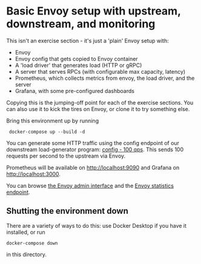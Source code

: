 # Basic Envoy setup with upstream, downstream, and monitoring

This isn't an exercise section - it's just a 'plain' Envoy setup with:
  * Envoy 
  * Envoy config that gets copied to Envoy container
  * A 'load driver' that generates load (HTTP or gRPC)
  * A server that serves RPCs (with configurable max capacity, latency)
  * Prometheus, which collects metrics from envoy, the load driver, and the server
  * Grafana, with some pre-configured dashboards

Copying this is the jumping-off point for each of the exercise sections.
You can also use it to kick the tires on Envoy, or clone it to try something else.

Bring this environment up by running 

```
 docker-compose up --build -d
```

You can generate some HTTP traffic using the config endpoint of our downstream load-generator program: [config - 100 qps](http://localhost:9094/config?http_rate=100&http_max_parallelism=2000). This sends 100 requests per second to the upstream via Envoy.

Prometheus will be available on [http://localhost:9090](http://localhost:9090) and
Grafana on [http://localhost:3000](http://localhost:3000/d/workshop/load-management-workshop?orgId=1&refresh=5s).

You can browse [the Envoy admin interface](http://localhost:9901) and the [Envoy statistics endpoint](http://localhost:9901/stats/prometheus).

## Shutting the environment down

There are a variety of ways to do this: use Docker Desktop if you have it installed, or run 
```
docker-compose down
```
in this directory.
